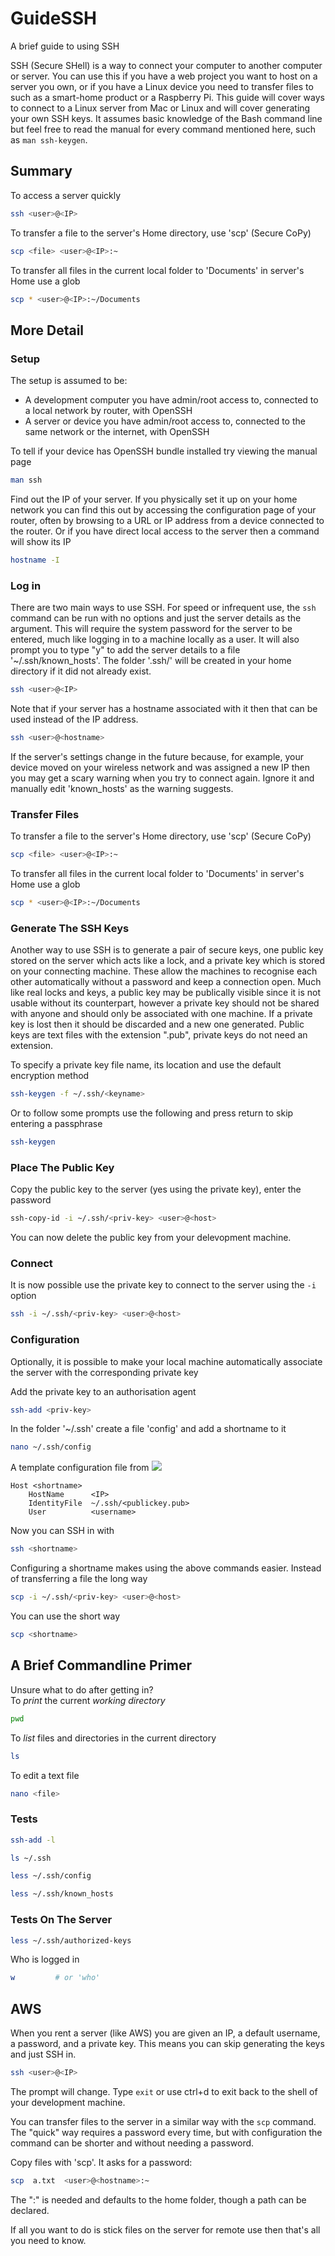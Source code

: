 # GuideSSH
A brief guide to using SSH

SSH (Secure SHell) is a way to connect your computer to another computer or server. You can use this if you have a web project you want to host on a server you own, or if you have a Linux device you need to transfer files to such as a smart-home product or a Raspberry Pi. This guide will cover ways to connect to a Linux server from Mac or Linux and will cover generating your own SSH keys. It assumes basic knowledge of the Bash command line but feel free to read the manual for every command mentioned here, such as `man ssh-keygen`.

## Summary

To access a server quickly
```bash
ssh <user>@<IP>
```
To transfer a file to the server's Home directory, use 'scp' (Secure CoPy)
```bash
scp <file> <user>@<IP>:~
```
To transfer all files in the current local folder to 'Documents' in server's Home use a glob
```bash
scp * <user>@<IP>:~/Documents
```

## More Detail
### Setup
The setup is assumed to be:
* A development computer you have admin/root access to, connected to a local network by router, with OpenSSH
* A server or device you have admin/root access to, connected to the same network or the internet, with OpenSSH

To tell if your device has OpenSSH bundle installed try viewing the manual page
```bash
man ssh
```

Find out the IP of your server. If you physically set it up on your home network you can find this out by accessing the configuration page of your router, often by browsing to a URL or IP address from a device connected to the router. Or if you have direct local access to the server then a command will show its IP
```bash
hostname -I
```

### Log in

There are two main ways to use SSH. For speed or infrequent use, the `ssh` command can be run with no options and just the server details as the argument. This will require the system password for the server to be entered, much like logging in to a machine locally as a user. It will also prompt you to type "y" to add the server details to a file '~/.ssh/known_hosts'. The folder '.ssh/' will be created in your home directory if it did not already exist.
```bash
ssh <user>@<IP>
```
Note that if your server has a hostname associated with it then that can be used instead of the IP address.
```bash
ssh <user>@<hostname>
```
If the server's settings change in the future because, for example, your device moved on your wireless network and was assigned a new IP then you may get a scary warning when you try to connect again. Ignore it and manually edit 'known_hosts' as the warning suggests.

### Transfer Files

To transfer a file to the server's Home directory, use 'scp' (Secure CoPy)
```bash
scp <file> <user>@<IP>:~
```
To transfer all files in the current local folder to 'Documents' in server's Home use a glob
```bash
scp * <user>@<IP>:~/Documents
```

### Generate The SSH Keys

Another way to use SSH is to generate a pair of secure keys, one public key stored on the server which acts like a lock, and a private key which is stored on your connecting machine. These allow the machines to recognise each other automatically without a password and keep a connection open. Much like real locks and keys, a public key may be publically visible since it is not usable without its counterpart, however a private key should not be shared with anyone and should only be associated with one machine. If a private key is lost then it should be discarded and a new one generated. Public keys are text files with the extension ".pub", private keys do not need an extension.

To specify a private key file name, its location and use the default encryption method
```bash
ssh-keygen -f ~/.ssh/<keyname>
```
Or to follow some prompts use the following and press return to skip entering a passphrase
```bash
ssh-keygen
```

### Place The Public Key

Copy the public key to the server (yes using the private key), enter the password
```bash
ssh-copy-id -i ~/.ssh/<priv-key> <user>@<host>
```
You can now delete the public key from your delevopment machine.

### Connect

It is now possible use the private key to connect to the server using the `-i` option
```bash
ssh -i ~/.ssh/<priv-key> <user>@<host>
```
### Configuration

Optionally, it is possible to make your local machine automatically associate the server with the corresponding private key

Add the private key to an authorisation agent
```bash
ssh-add <priv-key>
```
In the folder '~/.ssh' create a file 'config' and add a shortname to it
```bash
nano ~/.ssh/config
```
A template configuration file from ![](https://linux.die)
```
Host <shortname>
    HostName      <IP>
    IdentityFile  ~/.ssh/<publickey.pub>
    User          <username>
```
Now you can SSH in with
```bash
ssh <shortname>
```

Configuring a shortname makes using the above commands easier. Instead of transferring a file the long way
```bash
scp -i ~/.ssh/<priv-key> <user>@<host>
```
You can use the short way
```bash
scp <shortname>
```


## A Brief Commandline Primer
Unsure what to do after getting in? \
To *print* the current *working directory*
```bash
pwd
```
To *list* files and directories in the current directory
```bash
ls
```
To edit a text file
```bash
nano <file>
```

### Tests

```bash
ssh-add -l
```
```bash
ls ~/.ssh
```
```bash
less ~/.ssh/config
```
```bash
less ~/.ssh/known_hosts
```

### Tests On The Server

```bash
less ~/.ssh/authorized-keys
```
Who is logged in
```bash
w         # or 'who'
```

## AWS

When you rent a server (like AWS) you are given an IP, a default username, a password, and a private key. This means you can skip generating the keys and just SSH in.
```bash
ssh <user>@<IP>
```
The prompt will change. Type `exit` or use ctrl+d to exit back to the shell of your development machine.

You can transfer files to the server in a similar way with the `scp` command. The "quick" way requires a password every time, but with configuration the command can be shorter and without needing a password.

Copy files with 'scp'. It asks for a password:
```bash
scp  a.txt  <user>@<hostname>:~
```
The ":" is needed and defaults to the home folder, though a path can be declared.

If all you want to do is stick files on the server for remote use then that's all you need to know.



